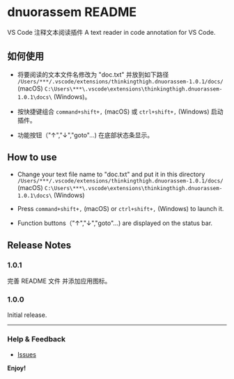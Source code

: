 # dnuorassem README

VS Code 注释文本阅读插件
A text reader in code annotation for VS Code.

## 如何使用

* 将要阅读的文本文件名修改为 "doc.txt" 并放到如下路径 `/Users/***/.vscode/extensions/thinkingthigh.dnuorassem-1.0.1/docs/ ` (macOS) `C:\Users\***\.vscode\extensions\thinkingthigh.dnuorassem-1.0.1\docs\` (Windows)。

* 按快捷键组合 `command+shift+,` (macOS) 或 `ctrl+shift+,` (Windows) 启动插件。

* 功能按钮（"↑","↓","goto"...) 在底部状态条显示。

## How to use

* Change your text file name to "doc.txt" and put it in this directory `/Users/***/.vscode/extensions/thinkingthigh.dnuorassem-1.0.1/docs/ ` (macOS) `C:\Users\***\.vscode\extensions\thinkingthigh.dnuorassem-1.0.1\docs\` (Windows)

* Press `command+shift+,` (macOS) or `ctrl+shift+,` (Windows) to launch it.

* Function buttons（"↑","↓","goto"...) are displayed on the status bar.

## Release Notes
### 1.0.1

完善 README 文件 并添加应用图标。

### 1.0.0

Initial release.

-----------------------------------------------------------------------------------------------------------

### Help & Feedback

* [Issues](https://github.com/ThinkingThigh/dnuorassem/issues)

**Enjoy!**

